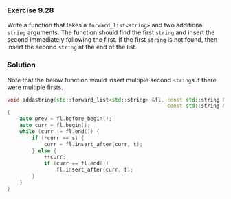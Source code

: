 ### Exercise 9.28

Write a function that takes a `forward_list<string>` and two additional `string`
arguments. The function should find the first `string` and insert the second
immediately following the first. If the first `string` is not found, then insert
the second `string` at the end of the list.

### Solution

Note that the below function would insert multiple second `string`s if there
were multiple firsts. 

```cpp
void addastring(std::forward_list<std::string> &fl, const std::string &s,
                                                    const std::string &t)
{
    auto prev = fl.before_begin();
    auto curr = fl.begin();
    while (curr != fl.end()) {
        if (*curr == s) {
            curr = fl.insert_after(curr, t);
        } else {
            ++curr;
            if (curr == fl.end())
                fl.insert_after(curr, t);
        }
    }
}
```
